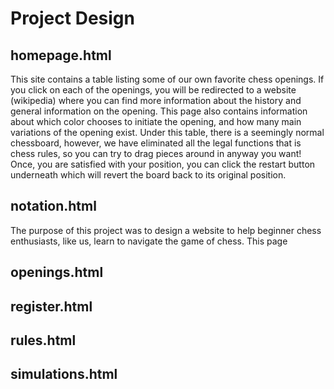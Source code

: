 # Project Design

## homepage.html

This site contains a table listing some of our own favorite chess openings. If you click on each of the openings, you will be redirected to a website (wikipedia) where you can find more information about the history and general information on the opening. This page also contains information about which color chooses to initiate the opening, and how many main variations of the opening exist. Under this table, there is a seemingly normal chessboard, however, we have eliminated all the legal functions that is chess rules, so you can try to drag pieces around in anyway you want! Once, you are satisfied with your position, you can click the restart button underneath which will revert the board back to its original position. 

## notation.html 

The purpose of this project was to design a website to help beginner chess enthusiasts, like us, learn to navigate the game of chess. This page 


## openings.html

## register.html

## rules.html

## simulations.html
